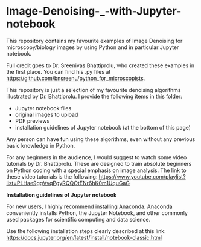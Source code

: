 # Image-Denoising-_-with-Jupyter-notebook
This repository contains my favourite examples of Image Denoising for microscopy/biology images by using Python and in particular Jupyter notebook. 

Full credit goes to Dr. Sreenivas Bhattiprolu, who created these examples in the first place. You can find his .py files at https://github.com/bnsreenu/python_for_microscopists. 

This repository is just a selection of my favourite denoising algorithms illustrated by Dr. Bhattiprolu. 
I provide the following items in this folder: 
- Jupyter notebook files
- original images to upload
- PDF previews 
- installation guidelines of Jupyter notebook (at the bottom of this page) 

Any person can have fun using these algorithms, even without any previous basic knowledge in Python. 

For any beginners in the audience, I would suggest to watch some video tutorials by Dr. Bhattiprolu. 
These are designed to train absolute beginners on Python coding with a special emphasis on image analysis. 
The link to these video tutorials is the following:
https://www.youtube.com/playlist?list=PLHae9ggVvqPgyRQQOtENr6hK0m1UquGaG



**Installation guidelines of Jupyter notebook**

For new users, I highly recommend installing Anaconda. 
Anaconda conveniently installs Python, the Jupyter Notebook, and other commonly used packages for scientific computing and data science.

Use the following installation steps clearly described at this link:
https://docs.jupyter.org/en/latest/install/notebook-classic.html
